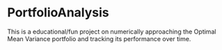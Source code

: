 # PortfolioAnalysis
This is a educational/fun project on numerically approaching the Optimal Mean Variance portfolio and tracking its performance over time.
